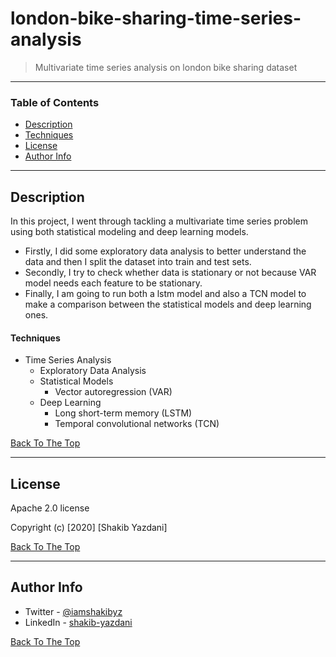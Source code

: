 # london-bike-sharing-time-series-analysis

> Multivariate time series analysis on london bike sharing dataset

---

### Table of Contents

- [Description](#description)
- [Techniques](#techniques)
- [License](#license)
- [Author Info](#author-info)

---

## Description

In this project, I went through tackling a multivariate time series problem using both statistical modeling and deep learning models. <br>
- Firstly, I did some exploratory data analysis to better understand the data and then I split the dataset into train and test sets. <br>
- Secondly, I try to check whether data is stationary or not because VAR model needs each feature to be stationary.<br>
- Finally, I am going to run both a lstm model and also a TCN model to make a comparison between the statistical models and deep learning ones. <br>

#### Techniques

- Time Series Analysis
	- Exploratory Data Analysis
	- Statistical Models
		- Vector autoregression (VAR)
	- Deep Learning
		- Long short-term memory (LSTM)
		- Temporal convolutional networks (TCN)

[Back To The Top](#london-bike-sharing-time-series-analysis)

---

## License

Apache 2.0 license

Copyright (c) [2020] [Shakib Yazdani]


[Back To The Top](#london-bike-sharing-time-series-analysis)

---

## Author Info

- Twitter - [@iamshakibyz](https://twitter.com/iamshakibyz)
- LinkedIn - [shakib-yazdani](https://www.linkedin.com/in/shakib-yazdani)

[Back To The Top](#london-bike-sharing-time-series-analysis)
